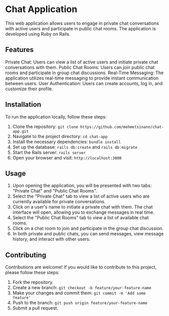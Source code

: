 # Chat Application

This web application allows users to engage in private chat conversations with active users and participate in public chat rooms. The application is developed using Ruby on Rails.

## Features

Private Chat: Users can view a list of active users and initiate private chat conversations with them.
Public Chat Rooms: Users can join public chat rooms and participate in group chat discussions.
Real-Time Messaging: The application utilizes real-time messaging to provide instant communication between users.
User Authentication: Users can create accounts, log in, and customize their profile.

## Installation

To run the application locally, follow these steps:

1. Clone the repository: `git clone https://github.com/mehmetsinann/chat-app.git`
2. Navigate to the project directory: `cd chat-app`
3. Install the necessary dependencies: `bundle install`
4. Set up the database: `rails db:create` and `rails db:migrate`
5. Start the Rails server: `rails server`
6. Open your browser and visit: `http://localhost:3000`

## Usage

1. Upon opening the application, you will be presented with two tabs: "Private Chat" and "Public Chat Rooms".
2. Select the "Private Chat" tab to view a list of active users who are currently available for private conversations.
3. Click on a user's name to initiate a private chat with them. The chat interface will open, allowing you to exchange messages in real time.
4. Select the "Public Chat Rooms" tab to view a list of available chat rooms.
5. Click on a chat room to join and participate in the group chat discussion.
6. In both private and public chats, you can send messages, view message history, and interact with other users.

## Contributing

Contributions are welcome! If you would like to contribute to this project, please follow these steps:

1. Fork the repository.
2. Create a new branch: `git checkout -b feature/your-feature-name`
3. Make your changes and commit them: `git commit -m 'Add some feature'`
4. Push to the branch: `git push origin feature/your-feature-name`
5. Submit a pull request.

